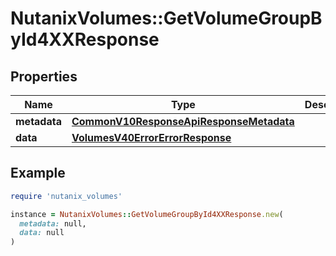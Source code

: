 # NutanixVolumes::GetVolumeGroupById4XXResponse

## Properties

| Name | Type | Description | Notes |
| ---- | ---- | ----------- | ----- |
| **metadata** | [**CommonV10ResponseApiResponseMetadata**](CommonV10ResponseApiResponseMetadata.md) |  | [optional] |
| **data** | [**VolumesV40ErrorErrorResponse**](VolumesV40ErrorErrorResponse.md) |  | [optional] |

## Example

```ruby
require 'nutanix_volumes'

instance = NutanixVolumes::GetVolumeGroupById4XXResponse.new(
  metadata: null,
  data: null
)
```

